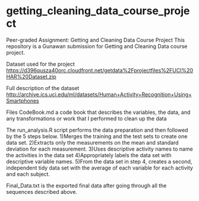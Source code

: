 # getting_cleaning_data_course_project

Peer-graded Assignment: Getting and Cleaning Data Course Project
This repository is a Gunawan submission for Getting and Cleaning Data course project. 

Dataset used for the project
https://d396qusza40orc.cloudfront.net/getdata%2Fprojectfiles%2FUCI%20HAR%20Dataset.zip  

Full description of the dataset
http://archive.ics.uci.edu/ml/datasets/Human+Activity+Recognition+Using+Smartphones

Files
CodeBook.md a code book that describes the variables, the data, and any transformations or work that I performed to clean up the data 

The run_analysis.R script performs the data preparation and then followed by the 5 steps below.
1)Merges the training and the test sets to create one data set.
2)Extracts only the measurements on the mean and standard deviation for each measurement.
3)Uses descriptive activity names to name the activities in the data set
4)Appropriately labels the data set with descriptive variable names.
5)From the data set in step 4, creates a second, independent tidy data set with the average of each variable for each activity and each subject.

Final_Data.txt is the exported final data after going through all the sequences described above.


